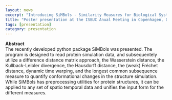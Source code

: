 ```yaml
---
layout: news
excerpt: "Introducing SiMBols - Similarity Measures for Biological Systems" 
title: "Poster presentation at the ISBUC Anual Meeting in Copenhagen, Denmark"
tags: [presentation]
category: presentation
---
```


<b>Abstract</b><br>
The recently developed python package SiMBols was presented. The program is designed to read protein simulation data, and subsequentely utilize a difference distance matrix approach, the Wasserstein distance, the Kullback-Leibler divergence, the Hausdorff distance, the (weak) Fréchet distance, dynamic time warping, and the longest common subsequence measure to quantify conformational changes in the structure simulation. While SiMBols has preprocessing utilities for protein structures, it can be applied to any set of spatio temporal data and unifies the input form for the different measures.
